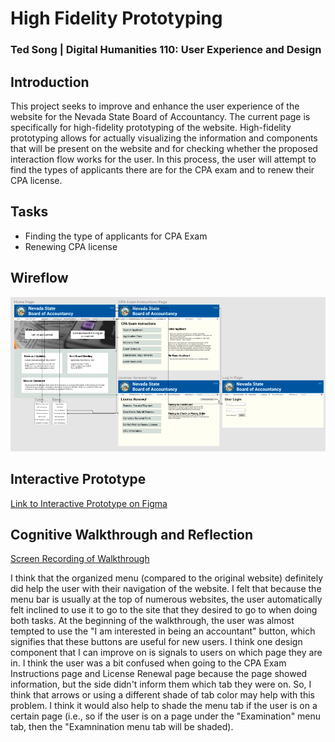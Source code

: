 # High Fidelity Prototyping
### Ted Song | Digital Humanities 110: User Experience and Design

## Introduction
This project seeks to improve and enhance the user experience of the website for the Nevada State Board of Accountancy.
The current page is specifically for high-fidelity prototyping of the website.
High-fidelity prototyping allows for actually visualizing the information and components that will be present on the website and for checking
whether the proposed interaction flow works for the user.
In this process, the user will attempt to find the types of applicants there are for the CPA exam and to renew their CPA license.

## Tasks
- Finding the type of applicants for CPA Exam
- Renewing CPA license

## Wireflow
![wireflow](wireflow_hifi.png)

## Interactive Prototype
[Link to Interactive Prototype on Figma](https://www.figma.com/proto/nt8GbxuQnvFVY3Mw0T5Me4/High-Fidelity-Prototype-(Copy)?node-id=89%3A76&scaling=min-zoom&page-id=0%3A1&starting-point-node-id=117%3A29)

## Cognitive Walkthrough and Reflection
[Screen Recording of Walkthrough](https://drive.google.com/file/d/1x755kr9Qwqzc7ERAl0cwyyUukAhsEQfR/view?usp=sharing)

I think that the organized menu (compared to the original website) definitely did help the user with their navigation of the website. I felt that because the menu bar is usually at the top of numerous websites, the user automatically felt inclined to use it to go to the site that they desired to go to when doing both tasks. At the beginning of the walkthrough, the user was almost tempted to use the "I am interested in being an accountant" button, which signifies that these buttons are useful for new users. I think one design component that I can improve on is signals to users on which page they are in. I think the user was a bit confused when going to the CPA Exam Instructions page and License Renewal page because the page showed information, but the side didn't inform them which tab they were on. So, I think that arrows or using a different shade of tab color may help with this problem. I think it would also help to shade the menu tab if the user is on a certain page (i.e., so if the user is on a page under the "Examination" menu tab, then the "Examnination menu tab will be shaded).
